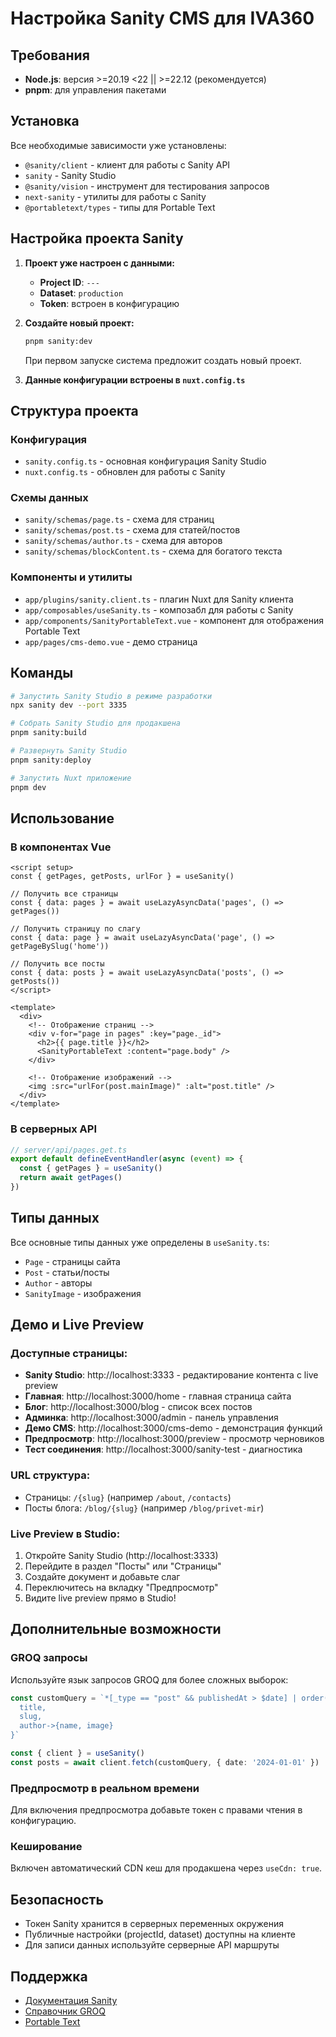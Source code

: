 # Настройка Sanity CMS для IVA360

## Требования

- **Node.js**: версия >=20.19 <22 || >=22.12 (рекомендуется)
- **pnpm**: для управления пакетами

## Установка

Все необходимые зависимости уже установлены:
- `@sanity/client` - клиент для работы с Sanity API
- `sanity` - Sanity Studio
- `@sanity/vision` - инструмент для тестирования запросов
- `next-sanity` - утилиты для работы с Sanity
- `@portabletext/types` - типы для Portable Text

## Настройка проекта Sanity

1. **Проект уже настроен с данными:**
   - **Project ID**: `---`
   - **Dataset**: `production`
   - **Token**: встроен в конфигурацию

2. **Создайте новый проект:**
   ```bash
   pnpm sanity:dev
   ```
   При первом запуске система предложит создать новый проект.

3. **Данные конфигурации встроены в `nuxt.config.ts`**

## Структура проекта

### Конфигурация
- `sanity.config.ts` - основная конфигурация Sanity Studio
- `nuxt.config.ts` - обновлен для работы с Sanity

### Схемы данных
- `sanity/schemas/page.ts` - схема для страниц
- `sanity/schemas/post.ts` - схема для статей/постов
- `sanity/schemas/author.ts` - схема для авторов
- `sanity/schemas/blockContent.ts` - схема для богатого текста

### Компоненты и утилиты
- `app/plugins/sanity.client.ts` - плагин Nuxt для Sanity клиента
- `app/composables/useSanity.ts` - композабл для работы с Sanity
- `app/components/SanityPortableText.vue` - компонент для отображения Portable Text
- `app/pages/cms-demo.vue` - демо страница

## Команды

```bash
# Запустить Sanity Studio в режиме разработки
npx sanity dev --port 3335

# Собрать Sanity Studio для продакшена
pnpm sanity:build

# Развернуть Sanity Studio
pnpm sanity:deploy

# Запустить Nuxt приложение
pnpm dev
```

## Использование

### В компонентах Vue

```vue
<script setup>
const { getPages, getPosts, urlFor } = useSanity()

// Получить все страницы
const { data: pages } = await useLazyAsyncData('pages', () => getPages())

// Получить страницу по слагу
const { data: page } = await useLazyAsyncData('page', () => getPageBySlug('home'))

// Получить все посты
const { data: posts } = await useLazyAsyncData('posts', () => getPosts())
</script>

<template>
  <div>
    <!-- Отображение страниц -->
    <div v-for="page in pages" :key="page._id">
      <h2>{{ page.title }}</h2>
      <SanityPortableText :content="page.body" />
    </div>

    <!-- Отображение изображений -->
    <img :src="urlFor(post.mainImage)" :alt="post.title" />
  </div>
</template>
```

### В серверных API

```typescript
// server/api/pages.get.ts
export default defineEventHandler(async (event) => {
  const { getPages } = useSanity()
  return await getPages()
})
```

## Типы данных

Все основные типы данных уже определены в `useSanity.ts`:
- `Page` - страницы сайта
- `Post` - статьи/посты
- `Author` - авторы
- `SanityImage` - изображения

## Демо и Live Preview

### Доступные страницы:
- **Sanity Studio**: http://localhost:3333 - редактирование контента с live preview
- **Главная**: http://localhost:3000/home - главная страница сайта
- **Блог**: http://localhost:3000/blog - список всех постов
- **Админка**: http://localhost:3000/admin - панель управления
- **Демо CMS**: http://localhost:3000/cms-demo - демонстрация функций
- **Предпросмотр**: http://localhost:3000/preview - просмотр черновиков
- **Тест соединения**: http://localhost:3000/sanity-test - диагностика

### URL структура:
- Страницы: `/{slug}` (например `/about`, `/contacts`)
- Посты блога: `/blog/{slug}` (например `/blog/privet-mir`)

### Live Preview в Studio:
1. Откройте Sanity Studio (http://localhost:3333)
2. Перейдите в раздел "Посты" или "Страницы"
3. Создайте документ и добавьте слаг
4. Переключитесь на вкладку "Предпросмотр"
5. Видите live preview прямо в Studio!

## Дополнительные возможности

### GROQ запросы
Используйте язык запросов GROQ для более сложных выборок:

```typescript
const customQuery = `*[_type == "post" && publishedAt > $date] | order(publishedAt desc) {
  title,
  slug,
  author->{name, image}
}`

const { client } = useSanity()
const posts = await client.fetch(customQuery, { date: '2024-01-01' })
```

### Предпросмотр в реальном времени
Для включения предпросмотра добавьте токен с правами чтения в конфигурацию.

### Кеширование
Включен автоматический CDN кеш для продакшена через `useCdn: true`.

## Безопасность

- Токен Sanity хранится в серверных переменных окружения
- Публичные настройки (projectId, dataset) доступны на клиенте
- Для записи данных используйте серверные API маршруты

## Поддержка

- [Документация Sanity](https://www.sanity.io/docs)
- [Справочник GROQ](https://www.sanity.io/docs/groq)
- [Portable Text](https://portabletext.org/)
